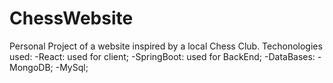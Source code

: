 # ChessWebsite
Personal Project of a website inspired by a local Chess Club.
Techonologies used: -React: used for client;
                    -SpringBoot: used for BackEnd;
                    -DataBases: -MongoDB;
                                -MySql;
                  
